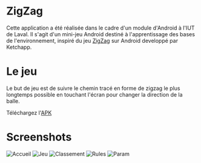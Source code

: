 # ZigZag

Cette application a été réalisée dans le cadre d'un module d'Android à l'IUT de Laval.
Il s'agit d'un mini-jeu Android destiné à l'apprentissage des bases de l'environnement, inspiré du jeu [ZigZag](https://play.google.com/store/apps/details?id=com.ketchapp.zigzaggame) sur Android developpé par Ketchapp.

# Le jeu

Le but de jeu est de suivre le chemin tracé en forme de zigzag le plus longtemps possible en touchant l'écran pour changer la direction de la balle.

Téléchargez l'[APK](https://github.com/nico35490/ZigZag/releases)

# Screenshots

![Accueil](https://i.imgur.com/iSVzSeg.jpg?3)
![Jeu](https://i.imgur.com/ro5x5mL.jpg?3)
![Classement](https://i.imgur.com/6b10bd8.jpg?1)
![Rules](https://i.imgur.com/ldV9jfu.jpg?3)
![Param](https://i.imgur.com/SxKXBTD.png?1)
